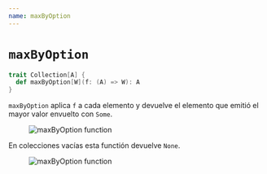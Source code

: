 ```yaml
---
name: maxByOption
---
```


# `maxByOption`

~~~ scala
trait Collection[A] {
  def maxByOption[W](f: (A) => W): A
}
~~~

`maxByOption` aplica `f` a cada elemento y devuelve el elemento que emitió el mayor valor envuelto con `Some`.

<figure class="diagram">
  <img src="../images/maxByOption.svg" alt="maxByOption function">
  <!-- <figcaption class="diagram-desc"></figcaption> -->
</figure>

En colecciones vacías esta functión devuelve `None`.

<figure class="diagram">
  <img src="../images/maxByOption.2.svg" alt="maxByOption function">
  <!-- <figcaption class="diagram-desc"></figcaption> -->
</figure>

